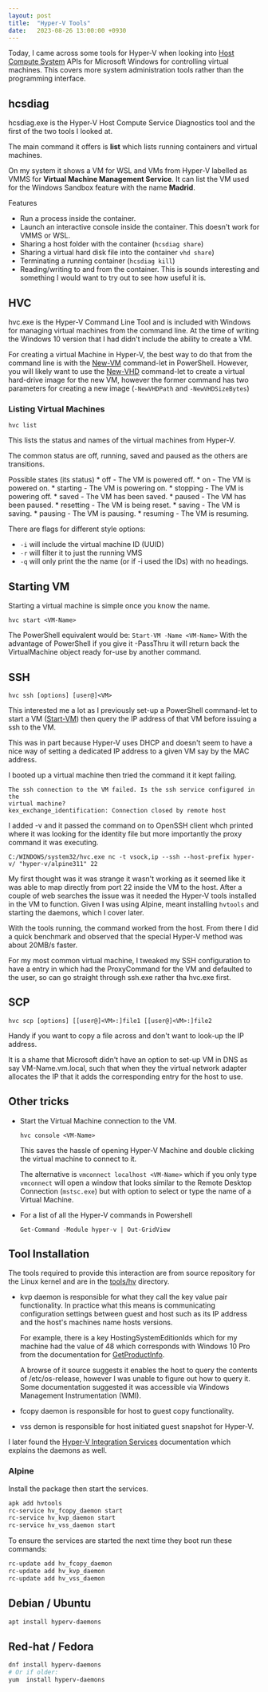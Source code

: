 ```yaml
---
layout: post
title:  "Hyper-V Tools"
date:   2023-08-26 13:00:00 +0930
---
```


Today, I came across some tools for Hyper-V when looking into
[Host Compute System](0) APIs for Microsoft Windows for controlling
virtual machines. This covers more system administration tools rather than
the programming interface.

## hcsdiag

hcsdiag.exe is the Hyper-V Host Compute Service Diagnostics tool and the first
of the two tools I looked at.

The main command it offers is **list** which lists running containers and
virtual machines.

On my system it shows a VM for WSL and VMs from Hyper-V labelled as VMMS for
**Virtual Machine Management Service**. It can list the VM used for the Windows
Sandbox feature with the name **Madrid**.

Features
* Run a process inside the container.
* Launch an interactive console inside the container.
  This doesn't work for VMMS or WSL.
* Sharing a host folder with the container (`hcsdiag share`)
* Sharing a virtual hard disk file into the container `vhd share`)
* Terminating a running container (`hcsdiag kill`)
* Reading/writing to and from the container. This is sounds interesting and
  something I would want to try out to see how useful it is.

## HVC

hvc.exe is the Hyper-V Command Line Tool and is included with Windows for
managing virtual machines from the command line. At the time of writing
the Windows 10 version that I had didn't include the ability to create a VM.

For creating a virtual Machine in Hyper-V, the best way to do that from the
command line is with the [New-VM](1) command-let in PowerShell. However, you
will likely want to use the [New-VHD](2) command-let to create a virtual
hard-drive image for the new VM, however the former command has two parameters
for creating a new image (`-NewVHDPath` and `-NewVHDSizeBytes`)

### Listing Virtual Machines
`hvc list`

This lists the status and names of the virtual machines from Hyper-V.

The common status are off, running, saved and paused as the others are
transitions.

Possible states (its status)
    * off - The VM is powered off.
    * on - The VM is powered on.
    * starting - The VM is powering on.
    * stopping - The VM is powering off.
    * saved - The VM has been saved.
    * paused - The VM has been paused.
    * resetting - The VM is being reset.
    * saving - The VM is saving.
    * pausing - The VM is pausing.
    * resuming - The VM is resuming.

There are flags for different style options:
* `-i` will include the virtual machine ID (UUID)
* `-r` will filter it to just the running VMS
* `-q` will only print the the name (or if -i used the IDs) with no headings.

## Starting VM

Starting a virtual machine is simple once you know the name.

`hvc start <VM-Name>`

The PowerShell equivalent would be:
`Start-VM -Name <VM-Name>`
With the advantage of PowerShell if you give it -PassThru it will return back
the VirtualMachine object ready for-use by another command.

## SSH
`hvc ssh [options] [user@]<VM>`

This interested me a lot as I previously set-up a PowerShell command-let to
start a VM ([Start-VM](3)) then query the IP address of that VM before
issuing a ssh to the VM.

This was in part because Hyper-V uses DHCP and doesn't seem to have a nice way
of setting a dedicated IP address to a given VM say by the MAC address.

I booted up a virtual machine then tried the command it it kept failing.

```
The ssh connection to the VM failed. Is the ssh service configured in the
virtual machine?
kex_exchange_identification: Connection closed by remote host
```

I added -v and it passed the command on to OpenSSH client whch printed where it
was looking for the  identity file but more importantly the proxy command it
was executing.

```
C:/WINDOWS/system32/hvc.exe nc -t vsock,ip --ssh --host-prefix hyper-v/ "hyper-v/alpine311" 22
```

My first thought was it was strange it wasn't working as it seemed like it was
able to map directly from port 22 inside the VM to the host. After a couple
of web searches the issue was it needed the Hyper-V tools installed in the VM
to function. Given I was using Alpine, meant installing `hvtools` and starting
the daemons, which I cover later.

With the tools running, the command worked from the host.
From there I did a quick benchmark and observed that the special Hyper-V method
was about 20MB/s faster.

For my most common virtual machine, I tweaked my SSH configuration to have a
entry in which had the ProxyCommand for the VM and defaulted to the user, so
can go straight through ssh.exe rather tha hvc.exe first.

## SCP
`hvc scp [options] [[user@]<VM>:]file1 [[user@]<VM>:]file2`

Handy if you want to copy a file across and don't want to look-up the IP
address.

It is a shame that Microsoft didn't have an option to set-up VM in DNS as say
VM-Name.vm.local, such that when they the virtual network adapter allocates the
IP that it adds the corresponding entry for the host to use.

## Other tricks

* Start the Virtual Machine connection to the VM.
    ```
    hvc console <VM-Name>
    ```
    This saves the hassle of opening Hyper-V Machine and double clicking the
    virtual machine to connect to it.

    The alternative is `vmconnect localhost <VM-Name>` which if you only type
    `vmconnect` will open a window that looks similar to the Remote Desktop
    Connection (`mstsc.exe`) but with option to select or type the name of
    a Virtual Machine.

* For a list of all the Hyper-V commands in Powershell
  ```
  Get-Command -Module hyper-v | Out-GridView
  ```

## Tool Installation

The tools required to provide this interaction are from source repository for
the Linux kernel and are in the [tools/hv](4) directory.


* kvp daemon is responsible for what they call the key value pair
  functionality. In practice what this means is communicating configuration
  settings between guest and host such as its IP address and the host's
  machines name hosts versions.

  For example, there is a key HostingSystemEditionIds which for my machine
  had the value of 48 which corresponds with  Windows 10 Pro  from
  the documentation for [GetProductInfo](5).

  A browse of it source suggests it enables the host to query the contents of
  /etc/os-release, however I was unable to figure out how to query it.
  Some documentation suggested it was accessible via Windows Management Instrumentation (WMI).
* fcopy daemon is responsible for host to guest copy functionality.
* vss demon is responsible for host initiated guest snapshot for Hyper-V.

I later found the [Hyper-V Integration Services](6) documentation which
explains the daemons as well.

### Alpine

Install the package then start the services.
```sh
apk add hvtools
rc-service hv_fcopy_daemon start
rc-service hv_kvp_daemon start
rc-service hv_vss_daemon start
```

To ensure the services are started the next time they boot run these commands:
```sh
rc-update add hv_fcopy_daemon
rc-update add hv_kvp_daemon
rc-update add hv_vss_daemon
```

## Debian / Ubuntu

```sh
apt install hyperv-daemons
```

## Red-hat / Fedora

```sh
dnf install hyperv-daemons
# Or if older:
yum  install hyperv-daemons
```

[0]: https://learn.microsoft.com/en-us/virtualization/api/hcs/overview
[1]: https://learn.microsoft.com/en-us/powershell/module/hyper-v/new-vm
[2]: https://learn.microsoft.com/en-us/powershell/module/hyper-v/new-vhd
[3]: https://learn.microsoft.com/en-us/powershell/module/hyper-v/start-vm
[4]: https://git.kernel.org/pub/scm/linux/kernel/git/stable/linux.git/tree/tools/hv?h=v6.4.12
[5]: https://learn.microsoft.com/en-us/windows/win32/api/sysinfoapi/nf-sysinfoapi-getproductinfo
[6]: https://learn.microsoft.com/en-us/virtualization/hyper-v-on-windows/reference/integration-services